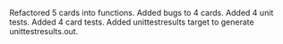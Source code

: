 Refactored 5 cards into functions.
Added bugs to 4 cards.
Added 4 unit tests.
Added 4 card tests.
Added unittestresults target to generate unittestresults.out.
